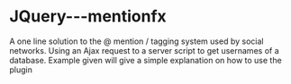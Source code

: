 # JQuery---mentionfx
A one line solution to the @ mention / tagging system used by social networks. Using an Ajax request to a server script to get usernames of a database. Example given will give a simple explanation on how to use the plugin
